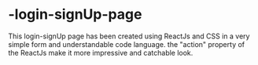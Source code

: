 # -login-signUp-page
This login-signUp page has been created using ReactJs and CSS in a very simple form and understandable code language.  the "action" property of the ReactJs make it more impressive and catchable look.
